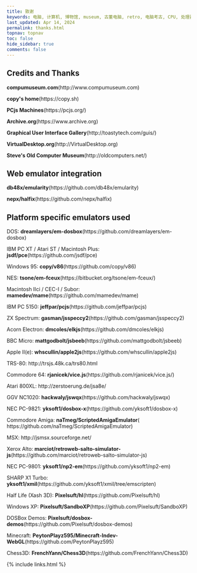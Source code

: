 ```yaml
---
title: 致谢
keywords: 电脑, 计算机, 博物馆, museum, 古董电脑, retro, 电脑考古, CPU, 处理器, 微处理器, DOS, 游戏, 模拟器, Mac, Apple, 苹果, IBM, BBC, Atari, Xerox, Alto, PDP, TRS, SHARP, PC, ZX81, TI, Commodore, ZX, Spectrum, Laser, Acorn, Windows, MSX, NEC, Macintosh, Acorn, CEC, DOS, GEOS, Amiga, Z80, Psion, HP, UCDOS, WPS, Windows CE, 文曲星, processor, qualification, information, pictures, core, frequency, chip packaging, packaging, cpu info, x86, amd, cyrix, harris, ibm, idt, iit, intel, motorola, nec, sgs, sgs-thomson, siemens, ST, signetics, mhs, ti, texas instruments, ulsi, umc, weitek, zilog, 3002, 4004, 4040, 8008, 808x, 8085, 8088, 8086, 80188, 80186, 80286, 286, 80386, 386, i386, Am386, 386sx, 386dx, 486, i486, 586, 486sx, 486dx, overdrive, 487, pentium, 586, 5x86, 386dlc, 386slc, 486dx2, mmx, ppro, pentium-pro, pro, athlon, duron, z80, dirk oppelt, dirk, oppelt, engineering, sample, samples, core, xeon
last_updated: Apr 14, 2024
permalink: thanks.html
topnav: topnav
toc: false
hide_sidebar: true
comments: false
---
```


## Credits and Thanks

<p><b>compumuseum.com</b>(http://www.compumuseum.com)</p>
<p><b>copy's home</b>(https://copy.sh)</p>
<p><b>PCjs Machines</b>(https://pcjs.org/)</p>
<p><b>Archive.org</b>(https://www.archive.org)</p>
<p><b>Graphical User Interface Gallery</b>(http://toastytech.com/guis/)</p>
<p><b>VirtualDesktop.org</b>(http://VirtualDesktop.org)</p>
<p><b>Steve's Old Computer Museum</b>(http://oldcomputers.net/)</p>

## Web emulator integration

<p><b>db48x/emularity</b>(https://github.com/db48x/emularity)</p>
<p><b>nepx/halfix</b>(https://github.com/nepx/halfix)</p>

## Platform specific emulators used

<p>DOS: <b>dreamlayers/em-dosbox</b>(https://github.com/dreamlayers/em-dosbox)</p>
<p>IBM PC XT / Atari ST / Macintosh Plus: <b>jsdf/pce</b>(https://github.com/jsdf/pce)</p>
<p>Windows 95: <b>copy/v86</b>(https://github.com/copy/v86)</p>
<p>NES: <b>tsone/em-fceux</b>(https://bitbucket.org/tsone/em-fceux/)</p>
<p>Macintosh IIci / CEC-I / Subor: <b>mamedev/mame</b>(https://github.com/mamedev/mame)</p>
<p>IBM PC 5150: <b>jeffpar/pcjs</b>(https://github.com/jeffpar/pcjs)</p>
<p>ZX Spectrum: <b>gasman/jsspeccy2</b>(https://github.com/gasman/jsspeccy2)</p>
<p>Acorn Electron: <b>dmcoles/elkjs</b>(https://github.com/dmcoles/elkjs)</p>
<p>BBC Micro: <b>mattgodbolt/jsbeeb</b>(https://github.com/mattgodbolt/jsbeeb)</p>
<p>Apple II(e): <b>whscullin/apple2js</b>(https://github.com/whscullin/apple2js)</p>
<p>TRS-80: http://trsjs.48k.ca/trs80.html</p>
<p>Commodore 64: <b>rjanicek/vice.js</b>(https://github.com/rjanicek/vice.js/)</p>
<p>Atari 800XL: http://zerstoerung.de/jsa8e/</p>
<p>GGV NC1020: <b>hackwaly/jswqx</b>(https://github.com/hackwaly/jswqx)</p>
<p>NEC PC-9821: <b>yksoft1/dosbox-x</b>(https://github.com/yksoft1/dosbox-x)</p>
<p>Commodore Amiga: <b>naTmeg/ScriptedAmigaEmulator</b>( https://github.com/naTmeg/ScriptedAmigaEmulator)</p>
<p>MSX: http://jsmsx.sourceforge.net/</p>
<p>Xerox Alto: <b>marciot/retroweb-salto-simulator-js</b>(https://github.com/marciot/retroweb-salto-simulator-js)</p>
<p>NEC PC-9801: <b>yksoft1/np2-em</b>(https://github.com/yksoft1/np2-em)</p>
<p>SHARP X1 Turbo: <b>yksoft1/xmil</b>(https://github.com/yksoft1/xmil/tree/emscripten)</p>
<p>Half Life (Xash 3D): <b>Pixelsuft/hl</b>(https://github.com/Pixelsuft/hl)</p>
<p>Windows XP: <b>Pixelsuft/SandboXP</b>(https://github.com/Pixelsuft/SandboXP)</p>
<p>DOSBox Demos: <b>Pixelsuft/dosbox-demos</b>(https://github.com/Pixelsuft/dosbox-demos)</p>
<p>Minecraft: <b>PeytonPlayz595/Minecraft-Indev-WebGL</b>(https://github.com/PeytonPlayz595)</p>
<p>Chess3D: <b>FrenchYann/Chess3D</b>(https://github.com/FrenchYann/Chess3D)</p>

{% include links.html %}
